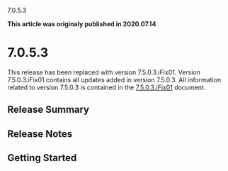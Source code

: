 





7.0.5.3

**This article was originaly published in 2020.07.14**


7.0.5.3
=======




This release has been replaced with version 7.5.0.3.iFix01. Version 7.5.0.3.iFix01 contains all updates added in version 7.5.0.3. All information related to version 7.5.0.3 is contained in the [7.5.0.3.iFix01](https://github.com/UrbanCode/IBM-UCx-RELEASE-NOTES/blob/main/files/UCD/7.0.5.3.ifix01/7.0.5.3.iFix01.md) document.

Release Summary
---------------

  
Release Notes
-------------

  
Getting Started
---------------

  





